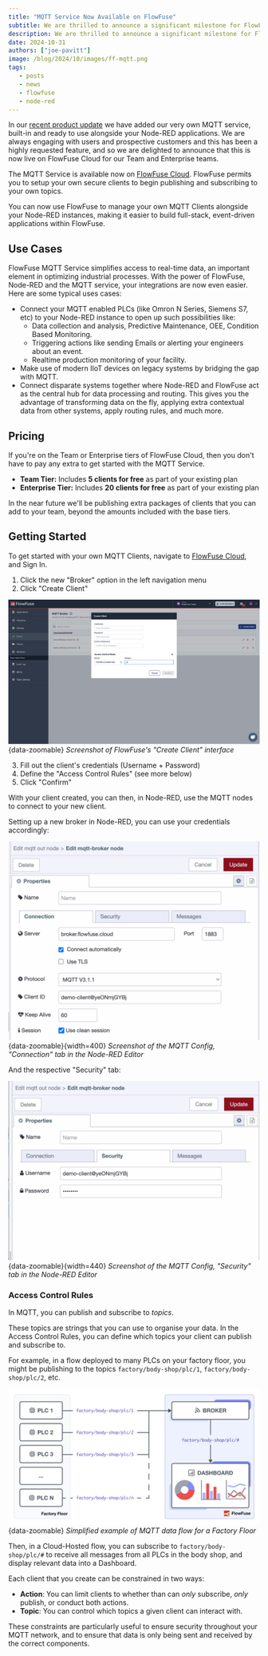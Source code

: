 ```yaml
---
title: "MQTT Service Now Available on FlowFuse"
subtitle: We are thrilled to announce a significant milestone for FlowFuse, we now offer our very own MQTT service, built-in and ready to use with your node-RED applications.
description: We are thrilled to announce a significant milestone for FlowFuse, we now offer our very own MQTT service, built-in and ready to use with your node-RED applications.
date: 2024-10-31
authors: ["joe-pavitt"]
image: /blog/2024/10/images/ff-mqtt.png
tags:
   - posts
   - news
   - flowfuse
   - node-red
---
```


In our [recent product update](/blog/2024/10/flowfuse-release-2-10) we have added our very own MQTT service, built-in and ready to use alongside your Node-RED applications. We are always engaging with users and prospective customers and this has been a highly requested feature, and so we are delighted to announce that this is now live on FlowFuse Cloud for our Team and Enterprise teams.

<!--more-->

The MQTT Service is available now on [FlowFuse Cloud](https://flowfuse.com/product/cloud/). FlowFuse permits you to setup your own secure clients to begin publishing and subscribing to your own topics.

You can now use FlowFuse to manage your own MQTT Clients alongside your Node-RED instances, making it easier to build full-stack, event-driven applications within FlowFuse.

## Use Cases
FlowFuse MQTT Service simplifies access to real-time data, an important element in optimizing industrial processes. With the power of FlowFuse, Node-RED and the MQTT service, your integrations are now even easier. Here are some typical uses cases:
* Connect your MQTT enabled PLCs (like Omron N Series, Siemens S7, etc) to your Node-RED instance to open up such possibilities like:
   * Data collection and analysis, Predictive Maintenance, OEE, Condition Based Monitoring. 
   * Triggering actions like sending Emails or alerting your engineers about an event.
   * Realtime production monitoring of your facility.
* Make use of modern IIoT devices on legacy systems by bridging the gap with MQTT.
* Connect disparate systems together where Node-RED and FlowFuse act as the central hub for data processing and routing. This gives you the advantage of transforming data on the fly, applying extra contextual data from other systems, apply routing rules, and much more.

## Pricing

If you're on the Team or Enterprise tiers of FlowFuse Cloud, then you don't have to pay any extra to get started with the MQTT Service. 

- **Team Tier:** Includes **5 clients for free** as part of your existing plan
- **Enterprise Tier:** Includes **20 clients for free** as part of your existing plan

In the near future we'll be publishing extra packages of clients that you can add to your team, beyond the amounts included with the base tiers.

## Getting Started

To get started with your own MQTT Clients, navigate to [FlowFuse Cloud](https://app.flowfuse.com), and Sign In.

1. Click the new "Broker" option in the left navigation menu
2. Click "Create Client"

![Screenshot of FlowFuse's "Create Client" interface](./images/mqtt-broker-add-client.png){data-zoomable}
_Screenshot of FlowFuse's "Create Client" interface_

3. Fill out the client's credentials (Username + Password)
4. Define the "Access Control Rules" (see more below)
5. Click "Confirm"

With your client created, you can then, in Node-RED, use the MQTT nodes to connect to your new client.

Setting up a new broker in Node-RED, you can use your credentials accordingly:

![Screenshot of the MQTT Config, "Connection" tab in the Node-RED Editor](./images/mqtt-broker-config.png){data-zoomable}{width=400}
_Screenshot of the MQTT Config, "Connection" tab in the Node-RED Editor_

And the respective "Security" tab:

![Screenshot of the MQTT Config, "Security" tab in the Node-RED Editor](./images/mqtt-broker-security.png){data-zoomable}{width=440}
_Screenshot of the MQTT Config, "Security" tab in the Node-RED Editor_

### Access Control Rules

In MQTT, you can publish and subscribe to _topics_. 

These topics are strings that you can use to organise your data. In the Access Control Rules, you can define which topics your client can publish and subscribe to.

For example, in a flow deployed to many PLCs on your factory floor, you might be publishing to the topics `factory/body-shop/plc/1`, `factory/body-shop/plc/2`, etc.

![Simplified example of MQTT data flow for a Factory Floor](./images/mqtt-factory-architecture.jpg){data-zoomable}
_Simplified example of MQTT data flow for a Factory Floor_

Then, in a Cloud-Hosted flow, you can subscribe to `factory/body-shop/plc/#` to receive all messages from all PLCs in the body shop, and display relevant data into a Dashboard.

Each client that you create can be constrained in two ways:

- **Action**: You can limit clients to whether than can _only_ subscribe, _only_ publish, or conduct both actions.
- **Topic**: You can control which topics a given client can interact with.

These constraints are particularly useful to ensure security throughout your MQTT network, and to ensure that data is only being sent and received by the correct components.